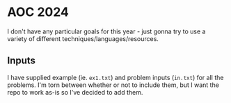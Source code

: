 # AOC 2024

I don't have any particular goals for this year - just gonna try to use a variety of different techniques/languages/resources.

## Inputs

I have supplied example (ie. `ex1.txt`) and problem inputs (`in.txt`) for all the problems.
I'm torn between whether or not to include them, but I want the repo to work as-is so I've decided to add them.
